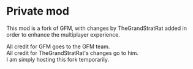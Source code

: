# Private mod

This mod is a fork of GFM, with changes by TheGrandStratRat added in order to enhance the multiplayer experience.

All credit for GFM goes to the GFM team.<br>
All credit for TheGrandStratRat's changes go to him.<br>
I am simply hosting this fork temporarily.
